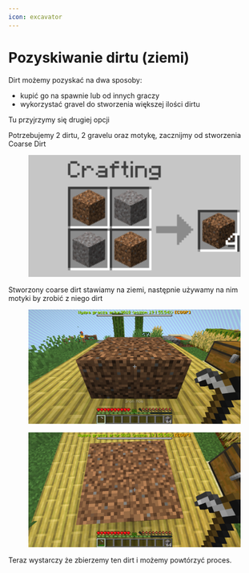 ```yaml
---
icon: excavator
---
```


# Pozyskiwanie dirtu (ziemi)

Dirt możemy pozyskać na dwa sposoby:

* kupić go na spawnie lub od innych graczy
* wykorzystać gravel do stworzenia większej ilości dirtu

Tu przyjrzymy się drugiej opcji

Potrzebujemy 2 dirtu, 2 gravelu oraz motykę, zacznijmy od stworzenia Coarse Dirt

<figure><img src="../.gitbook/assets/image.png" alt=""><figcaption></figcaption></figure>

Stworzony coarse dirt stawiamy na ziemi, następnie używamy na nim motyki by zrobić z niego dirt

<figure><img src="../.gitbook/assets/image (1).png" alt=""><figcaption></figcaption></figure>

<figure><img src="../.gitbook/assets/image (2).png" alt=""><figcaption></figcaption></figure>

Teraz wystarczy że zbierzemy ten dirt i możemy powtórzyć proces.
